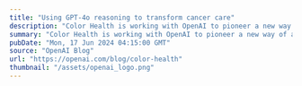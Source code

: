 ```yaml
---
title: "Using GPT-4o reasoning to transform cancer care"
description: "Color Health is working with OpenAI to pioneer a new way of accelerating cancer patients’ access to treatment. Their new Cancer Copilot application uses GPT-4o to identify missing diagnostics and create tailored workup plans, enabling healthcare providers to make evidence-based decisions about cancer screening and treatment."
summary: "Color Health is working with OpenAI to pioneer a new way of accelerating cancer patients’ access to treatment. Their new Cancer Copilot application uses GPT-4o to identify missing diagnostics and create tailored workup plans, enabling healthcare providers to make evidence-based decisions about cancer screening and treatment."
pubDate: "Mon, 17 Jun 2024 04:15:00 GMT"
source: "OpenAI Blog"
url: "https://openai.com/blog/color-health"
thumbnail: "/assets/openai_logo.png"
---
```


